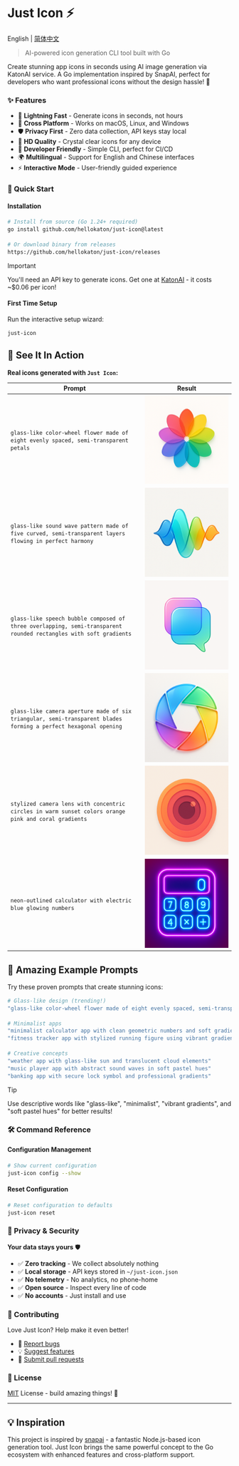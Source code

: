 # Just Icon ⚡

English | [简体中文](README_zh.md)

> AI-powered icon generation CLI tool built with Go

Create stunning app icons in seconds using AI image generation via KatonAI service. A Go implementation inspired by SnapAI, perfect for developers who want professional icons without the design hassle! 🎨

### ✨ Features

- 🚀 **Lightning Fast** - Generate icons in seconds, not hours
- 🎯 **Cross Platform** - Works on macOS, Linux, and Windows
- 🛡️ **Privacy First** - Zero data collection, API keys stay local
- 💎 **HD Quality** - Crystal clear icons for any device
- 🔧 **Developer Friendly** - Simple CLI, perfect for CI/CD
- 🌍 **Multilingual** - Support for English and Chinese interfaces
- ⚡ **Interactive Mode** - User-friendly guided experience

### 🚀 Quick Start

#### Installation

```bash
# Install from source (Go 1.24+ required)
go install github.com/hellokaton/just-icon@latest

# Or download binary from releases
https://github.com/hellokaton/just-icon/releases
```

> [!IMPORTANT]
> You'll need an API key to generate icons. Get one at [KatonAI](https://api.katonai.dev) - it costs ~$0.06 per icon!

#### First Time Setup

Run the interactive setup wizard:

```bash
just-icon
```

## 🎨 See It In Action

**Real icons generated with `Just Icon`:**

<table width="100%">
  <thead>
    <tr>
      <th width="60%">Prompt</th>
      <th width="40%">Result</th>
    </tr>
  </thead>
  <tbody>
    <tr>
      <td><code>glass-like color-wheel flower made of eight evenly spaced, semi-transparent petals</code></td>
      <td style="text-align: center; vertical-align: middle;"><img src="test-icons/icon-1750560657796.png" alt="Flower Icon" width="200" height="200"></td>
    </tr>
    <tr>
      <td><code>glass-like sound wave pattern made of five curved, semi-transparent layers flowing in perfect harmony</code></td>
      <td style="text-align: center; vertical-align: middle;"><img src="test-icons/icon-sound-wave.png" alt="Sound Wave Icon" width="200" height="200"></td>
    </tr>
    <tr>
      <td><code>glass-like speech bubble composed of three overlapping, semi-transparent rounded rectangles with soft gradients</code></td>
      <td style="text-align: center; vertical-align: middle;"><img src="test-icons/icon-messaging.png" alt="Messaging Icon" width="200" height="200"></td>
    </tr>
    <tr>
      <td><code>glass-like camera aperture made of six triangular, semi-transparent blades forming a perfect hexagonal opening</code></td>
      <td style="text-align: center; vertical-align: middle;"><img src="test-icons/icon-camera-glass.png" alt="Camera Glass Icon" width="200" height="200"></td>
    </tr>
    <tr>
      <td><code>stylized camera lens with concentric circles in warm sunset colors orange pink and coral gradients</code></td>
      <td style="text-align: center; vertical-align: middle;"><img src="test-icons/icon-lens-retro.png" alt="Camera Retro Icon" width="200" height="200"></td>
    </tr>
    <tr>
      <td><code>neon-outlined calculator with electric blue glowing numbers</code></td>
      <td style="text-align: center; vertical-align: middle;"><img src="test-icons/icon-calculator-neon.png" alt="Neon Calculator Icon" width="200" height="200"></td>
    </tr>
  </tbody>
</table>

## 🎨 Amazing Example Prompts

Try these proven prompts that create stunning icons:

```bash
# Glass-like design (trending!)
"glass-like color-wheel flower made of eight evenly spaced, semi-transparent petals forming a perfect circle"

# Minimalist apps
"minimalist calculator app with clean geometric numbers and soft gradients"
"fitness tracker app with stylized running figure using vibrant gradient colors"

# Creative concepts
"weather app with glass-like sun and translucent cloud elements"
"music player app with abstract sound waves in soft pastel hues"
"banking app with secure lock symbol and professional gradients"
```

> [!TIP]
> Use descriptive words like "glass-like", "minimalist", "vibrant gradients", and "soft pastel hues" for better results!

### 🛠️ Command Reference

#### Configuration Management

```bash
# Show current configuration
just-icon config --show
```

#### Reset Configuration

```bash
# Reset configuration to defaults
just-icon reset
```

### 🔐 Privacy & Security

**Your data stays yours** 🛡️

- ✅ **Zero tracking** - We collect absolutely nothing
- ✅ **Local storage** - API keys stored in `~/just-icon.json`
- ✅ **No telemetry** - No analytics, no phone-home
- ✅ **Open source** - Inspect every line of code
- ✅ **No accounts** - Just install and use

### 🤝 Contributing

Love Just Icon? Help make it even better!

- 🐛 [Report bugs](https://github.com/hellokaton/just-icon/issues)
- 💡 [Suggest features](https://github.com/hellokaton/just-icon/issues)
- 🔧 [Submit pull requests](https://github.com/hellokaton/just-icon/pulls)

### 📄 License

[MIT](LINESE) License - build amazing things! 🎉

---

## 💡 Inspiration

This project is inspired by [snapai](https://github.com/betomoedano/snapai) - a fantastic Node.js-based icon generation tool. Just Icon brings the same powerful concept to the Go ecosystem with enhanced features and cross-platform support.
